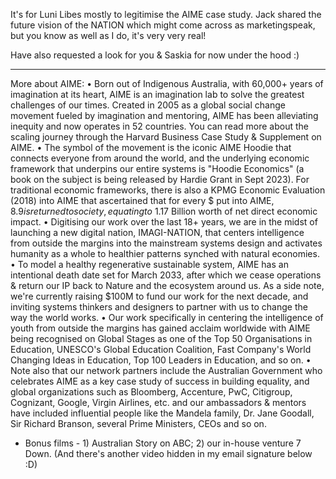 It's for Luni Libes mostly to legitimise the AIME case study. Jack shared the future vision of the NATION which might come across as marketingspeak, but you know as well as I do, it's very very real!

Have also requested a look for you & Saskia for now under the hood :)

--------------------------------

More about AIME:
    • Born out of Indigenous Australia, with 60,000+ years of imagination at its heart, AIME is an imagination lab to solve the greatest challenges of our times. Created in 2005 as a global social change movement fueled by imagination and mentoring, AIME has been alleviating inequity and now operates in 52 countries. You can read more about the scaling journey through the Harvard Business Case Study & Supplement on AIME.
    • The symbol of the movement is the iconic AIME Hoodie that connects everyone from around the world, and the underlying economic framework that underpins our entire systems is "Hoodie Economics" (a book on the subject is being released by Hardie Grant in Sept 2023). For traditional economic frameworks, there is also a KPMG Economic Evaluation (2018) into AIME that ascertained that for every $ put into AIME, $8.9 is returned to society, equating to ~$1.17 Billion worth of net direct economic impact.
    • Digitising our work over the last 18+ years, we are in the midst of launching a new digital nation, IMAGI-NATION, that centers intelligence from outside the margins into the mainstream systems design and activates humanity as a whole to healthier patterns synched with natural economies.
    • To model a healthy regenerative sustainable system, AIME has an intentional death date set for March 2033, after which we cease operations & return our IP back to Nature and the ecosystem around us. As a side note, we're currently raising $100M to fund our work for the next decade, and inviting systems thinkers and designers to partner with us to change the way the world works.
    • Our work specifically in centering the intelligence of youth from outside the margins has gained acclaim worldwide with AIME being recognised on Global Stages as one of the Top 50 Organisations in Education, UNESCO's Global Education Coalition, Fast Company's World Changing Ideas in Education, Top 100 Leaders in Education, and so on. 
    • Note also that our network partners include the Australian Government who celebrates AIME as a key case study of success in building equality, and global organizations such as Bloomberg, Accenture, PwC, Citigroup, Cognizant, Google, Virgin Airlines, etc. and our ambassadors & mentors have included influential people like the Mandela family, Dr. Jane Goodall, Sir Richard Branson, several Prime Ministers, CEOs and so on.

+ Bonus films - 1) Australian Story on ABC; 2) our in-house venture 7 Down. 
(And there's another video hidden in my email signature below :D)

